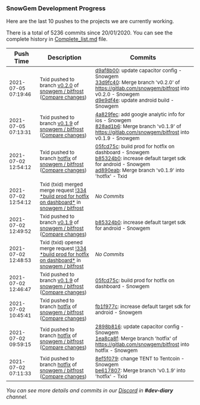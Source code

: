 
### SnowGem Development Progress

Here are the last 10 pushes to the projects we are currently working.

There is a total of 5236 commits since 20/01/2020. You can see the complete history in
 [Complete_list.md](Complete_list.md) file.

| Push Time | Description | Commits |
| --- | --- | --- |
| <sub>2021-07-05 07:19:46</sub> | <sub>Txid pushed to branch [v0\.2\.0](https://gitlab.com/snowgem/bitfrost/commits/v0.2.0) of [snowgem / bitfrost](https://gitlab.com/snowgem/bitfrost) ([Compare changes](https://gitlab.com/snowgem/bitfrost/compare/f6ed97963c5d862d29c6ebce96cc0f7663a40cce...d9e9df4eb3c223511c54879798bce70cee944f1c))</sub> | <sub>[d9af8b00](https://gitlab.com/snowgem/bitfrost/-/commit/d9af8b00a04573ca18010e87f04c4810c633b964): update capacitor config - Snowgem<br>[33d9fc40](https://gitlab.com/snowgem/bitfrost/-/commit/33d9fc4091d0316a6062693ca9db0c277a742bed): Merge branch 'v0.2.0' of https://gitlab.com/snowgem/bitfrost into v0.2.0 - Snowgem<br>[d9e9df4e](https://gitlab.com/snowgem/bitfrost/-/commit/d9e9df4eb3c223511c54879798bce70cee944f1c): update android build - Snowgem</sub> |
| <sub>2021-07-05 07:13:31</sub> | <sub>Txid pushed to branch [v0\.1\.9](https://gitlab.com/snowgem/bitfrost/commits/v0.1.9) of [snowgem / bitfrost](https://gitlab.com/snowgem/bitfrost) ([Compare changes](https://gitlab.com/snowgem/bitfrost/compare/b85324b053e5d5504634d63dcf2e3a02a31fa997...828ad1b6e41b81ab2531a7df6c6b5d975129c821))</sub> | <sub>[4a829fec](https://gitlab.com/snowgem/bitfrost/-/commit/4a829fec3bac4a05ba12a8538b5a4a068329f660): add google analytic info for ios - Snowgem<br>[828ad1b6](https://gitlab.com/snowgem/bitfrost/-/commit/828ad1b6e41b81ab2531a7df6c6b5d975129c821): Merge branch 'v0.1.9' of https://gitlab.com/snowgem/bitfrost into v0.1.9 - Snowgem</sub> |
| <sub>2021-07-02 12:54:12</sub> | <sub>Txid pushed to branch [hotfix](https://gitlab.com/snowgem/bitfrost/commits/hotfix) of [snowgem / bitfrost](https://gitlab.com/snowgem/bitfrost) ([Compare changes](https://gitlab.com/snowgem/bitfrost/compare/fb1f977c4f69576e1d5959872ba27083cc30b9a9...ad890eab75d4a65d08e7351ee719ff931b39c79f))</sub> | <sub>[05fcd75c](https://gitlab.com/snowgem/bitfrost/-/commit/05fcd75c855c9fd647c2e2a4b30fa959c6dacf89): build prod for hotfix on dashboard - Snowgem<br>[b85324b0](https://gitlab.com/snowgem/bitfrost/-/commit/b85324b053e5d5504634d63dcf2e3a02a31fa997): increase default target sdk for android - Snowgem<br>[ad890eab](https://gitlab.com/snowgem/bitfrost/-/commit/ad890eab75d4a65d08e7351ee719ff931b39c79f): Merge branch 'v0.1.9' into 'hotfix' - Txid</sub> |
| <sub>2021-07-02 12:54:12</sub> | <sub>Txid (txid) merged merge request [\!334 \*build prod for hotfix on dashboard\*](https://gitlab.com/snowgem/bitfrost/-/merge_requests/334) in [snowgem / bitfrost](https://gitlab.com/snowgem/bitfrost)</sub> | <sub>_No Commits_</sub> |
| <sub>2021-07-02 12:49:52</sub> | <sub>Txid pushed to branch [v0\.1\.9](https://gitlab.com/snowgem/bitfrost/commits/v0.1.9) of [snowgem / bitfrost](https://gitlab.com/snowgem/bitfrost) ([Compare changes](https://gitlab.com/snowgem/bitfrost/compare/05fcd75c855c9fd647c2e2a4b30fa959c6dacf89...b85324b053e5d5504634d63dcf2e3a02a31fa997))</sub> | <sub>[b85324b0](https://gitlab.com/snowgem/bitfrost/-/commit/b85324b053e5d5504634d63dcf2e3a02a31fa997): increase default target sdk for android - Snowgem</sub> |
| <sub>2021-07-02 12:48:53</sub> | <sub>Txid (txid) opened merge request [\!334 \*build prod for hotfix on dashboard\*](https://gitlab.com/snowgem/bitfrost/-/merge_requests/334) in [snowgem / bitfrost](https://gitlab.com/snowgem/bitfrost)</sub> | <sub>_No Commits_</sub> |
| <sub>2021-07-02 12:46:47</sub> | <sub>Txid pushed to branch [v0\.1\.9](https://gitlab.com/snowgem/bitfrost/commits/v0.1.9) of [snowgem / bitfrost](https://gitlab.com/snowgem/bitfrost) ([Compare changes](https://gitlab.com/snowgem/bitfrost/compare/8ef5f0791ae63f205440aa59ecc4546e3520f21f...05fcd75c855c9fd647c2e2a4b30fa959c6dacf89))</sub> | <sub>[05fcd75c](https://gitlab.com/snowgem/bitfrost/-/commit/05fcd75c855c9fd647c2e2a4b30fa959c6dacf89): build prod for hotfix on dashboard - Snowgem</sub> |
| <sub>2021-07-02 10:45:41</sub> | <sub>Txid pushed to branch [hotfix](https://gitlab.com/snowgem/bitfrost/commits/hotfix) of [snowgem / bitfrost](https://gitlab.com/snowgem/bitfrost) ([Compare changes](https://gitlab.com/snowgem/bitfrost/compare/1ea8ca8f72c1f1fd5024a7e2128a0e4921b9c13d...fb1f977c4f69576e1d5959872ba27083cc30b9a9))</sub> | <sub>[fb1f977c](https://gitlab.com/snowgem/bitfrost/-/commit/fb1f977c4f69576e1d5959872ba27083cc30b9a9): increase default target sdk for android - Snowgem</sub> |
| <sub>2021-07-02 09:59:15</sub> | <sub>Txid pushed to branch [hotfix](https://gitlab.com/snowgem/bitfrost/commits/hotfix) of [snowgem / bitfrost](https://gitlab.com/snowgem/bitfrost) ([Compare changes](https://gitlab.com/snowgem/bitfrost/compare/be6178072e477eb87790579d288f2abbb96de734...1ea8ca8f72c1f1fd5024a7e2128a0e4921b9c13d))</sub> | <sub>[2898b816](https://gitlab.com/snowgem/bitfrost/-/commit/2898b816d574f2022d90e401fa109094e77f09e7): update capacitor config - Snowgem<br>[1ea8ca8f](https://gitlab.com/snowgem/bitfrost/-/commit/1ea8ca8f72c1f1fd5024a7e2128a0e4921b9c13d): Merge branch 'hotfix' of https://gitlab.com/snowgem/bitfrost into hotfix - Snowgem</sub> |
| <sub>2021-07-02 07:11:33</sub> | <sub>Txid pushed to branch [hotfix](https://gitlab.com/snowgem/bitfrost/commits/hotfix) of [snowgem / bitfrost](https://gitlab.com/snowgem/bitfrost) ([Compare changes](https://gitlab.com/snowgem/bitfrost/compare/2df41efc4f4840945c831edf69794eddc5d5264a...be6178072e477eb87790579d288f2abbb96de734))</sub> | <sub>[8ef5f079](https://gitlab.com/snowgem/bitfrost/-/commit/8ef5f0791ae63f205440aa59ecc4546e3520f21f): change TENT to Tentcoin - Snowgem<br>[be617807](https://gitlab.com/snowgem/bitfrost/-/commit/be6178072e477eb87790579d288f2abbb96de734): Merge branch 'v0.1.9' into 'hotfix' - Txid</sub> |

_You can see more details and commits in our [Discord](https://discord.gg/zumGnbg) in **#dev-diary** channel._
